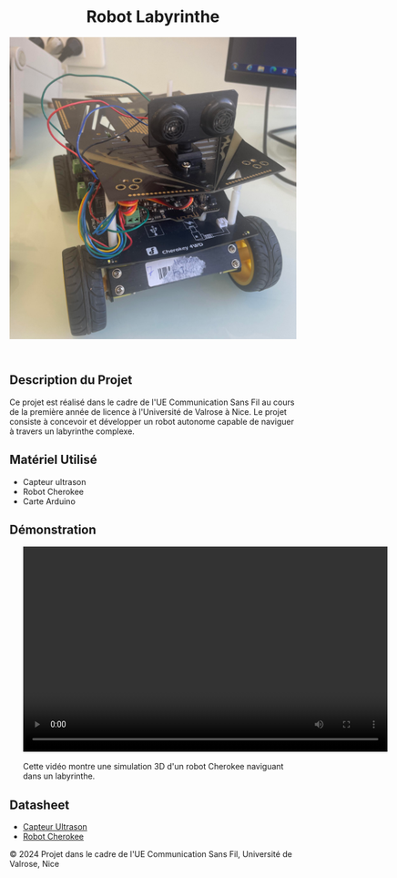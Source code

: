 <body>
    <header>
        <h1>Robot Labyrinthe</h1>   
         <section>
            <img src="https://github.com/XHIBOUX/ROBOT-LABYRHINTE/blob/main/Image/vx.png?raw=true" alt="Image du Projet">
        </section>
    </header>
    <main>
        <section> 
            <h2>Description du Projet</h2>
            <p>Ce projet est réalisé dans le cadre de l'UE Communication Sans Fil au cours de la première année de licence à l'Université de Valrose à Nice. Le                     projet consiste à concevoir et développer un robot autonome capable de naviguer à travers un labyrinthe complexe.</p>
        </section>
        <section>
            <h2>Matériel Utilisé</h2>
            <ul>
                <li>Capteur ultrason</li>
                <li>Robot Cherokee</li>
                <li>Carte Arduino</li>
            </ul>
        </section>
        <section>
            <h2>Démonstration</h2>
            <ul>
                <video width="640" height="360" controls>
                <source src="Image/robot.mp4" type="video/mp4">
                </video>
                <p>Cette vidéo montre une simulation 3D d'un robot Cherokee naviguant dans un labyrinthe.</p>
            </ul>
        </section>
         <section>
            <h2>Datasheet</h2>
            <ul>
                <li> <a href="https://docs.rs-online.com/f172/A700000007238458.pdf"> Capteur Ultrason</a></li>
                <li> <a href="https://wiki.dfrobot.com/Cherokey_4WD_Mobile_Platform__SKU_ROB0102_"> Robot Cherokee</a></li>
            </ul>
        </section>
    </main>
    <footer>
        <p>&copy; 2024 Projet dans le cadre de l'UE Communication Sans Fil, Université de Valrose, Nice</p>
    </footer>
</body>


